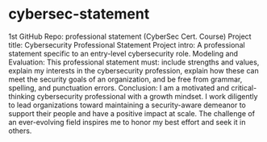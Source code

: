 # cybersec-statement
1st GitHub Repo: professional statement (CyberSec Cert. Course)
Project title: Cybersecurity Professional Statement
Project intro: A professional statement specific to an entry-level cybersecurity role.
Modeling and Evaluation: This professional statement must: include strengths and values, explain my interests in the cybersecurity profession, explain how these can meet the security goals of an organization, and be free from grammar, spelling, and punctuation errors.
Conclusion: I am a motivated and critical-thinking cybersecurity professional with a growth mindset. I work diligently to lead organizations toward maintaining a security-aware demeanor to support their people and have a positive impact at scale. The challenge of an ever-evolving field inspires me to honor my best effort and seek it in others.
